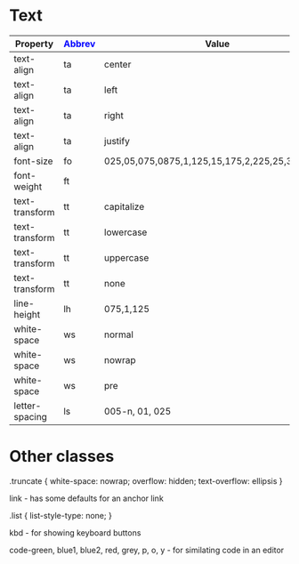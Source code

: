 # Text

| Property | <span style="color:blue">Abbrev</span>| Value | <span style="color:blue">Abbrev</span> | Units |
|----------|--------|-------|--------|------|
| text-align | ta | center | ce | |
| text-align | ta | left | l | |
| text-align | ta | right | r | |
| text-align | ta | justify |  ju |  |
| font-size | fo | 025,05,075,0875,1,125,15,175,2,225,25,3,35,4,5,6 | | |
| font-weight | ft| | 1,2,3,4,5,6,7,8,9 | | |
| text-transform | tt | capitalize | ca | |
| text-transform | tt | lowercase | lo | |
| text-transform | tt | uppercase | up | |
| text-transform | tt | none | no | |
| line-height | lh | 075,1,125 | | |
| white-space |  ws |  normal | normal | |
| white-space |  ws |  nowrap | nw | |
| white-space |  ws |  pre | pre | |
| letter-spacing | ls | 005-n, 01, 025 | | |

# Other classes
.truncate {
    white-space: nowrap;
    overflow: hidden;
    text-overflow: ellipsis
}

link - has some defaults for an anchor link

.list {
    list-style-type: none;
}

kbd - for showing keyboard buttons

code-green, blue1, blue2, red, grey, p, o, y - for similating code in an editor

